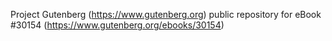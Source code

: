 Project Gutenberg (https://www.gutenberg.org) public repository for eBook #30154 (https://www.gutenberg.org/ebooks/30154)
